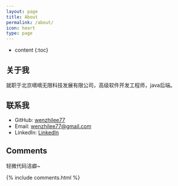 ```yaml
---
layout: page
title: About
permalink: /about/
icon: heart
type: page
---
```


* content
{:toc}

## 关于我

就职于北京嘀嘀无限科技发展有限公司，高级软件开发工程师，java后端。


## 联系我

* GitHub: [wenzhilee77](https://github.com/wenzhilee77)
* Email: wenzhilee77@gmail.com
* LinkedIn: [LinkedIn](https://www.linkedin.com/in/wenzhilee77)


## Comments

轻微代码洁癖~


{% include comments.html %}
